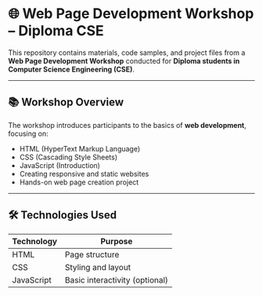 # 🌐 Web Page Development Workshop – Diploma CSE

This repository contains materials, code samples, and project files from a **Web Page Development Workshop** conducted for **Diploma students in Computer Science Engineering (CSE)**.

---

## 📚 Workshop Overview

The workshop introduces participants to the basics of **web development**, focusing on:

- HTML (HyperText Markup Language)
- CSS (Cascading Style Sheets)
- JavaScript (Introduction)
- Creating responsive and static websites
- Hands-on web page creation project

---

## 🛠️ Technologies Used

| Technology | Purpose |
|------------|---------|
| HTML       | Page structure |
| CSS        | Styling and layout |
| JavaScript | Basic interactivity (optional) |


